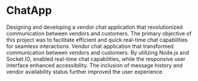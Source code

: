 # ChatApp
Designing and developing a vendor chat application that revolutionized communication between vendors and customers. 
The primary objective of this project was to facilitate efficient and quick real-time chat capabilities for seamless interactions.
Vendor chat application that transformed communication between vendors and customers. By utilizing Node.js and Socket.IO, 
enabled real-time chat capabilities, while the responsive user interface enhanced accessibility. 
The inclusion of message history and vendor availability status further improved the user experience.

